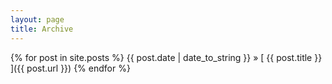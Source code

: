 ```yaml
---
layout: page
title: Archive
---
```


{% for post in site.posts %}
  {{ post.date | date_to_string }} &raquo; [ {{ post.title }} ]({{ post.url }})
{% endfor %}
